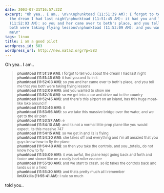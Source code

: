 ```yaml
---
date: 2003-07-31T16:57:32Z
excerpt: "Oh yea.. I am.. \n\n\nphunktoad (11:51:39 AM): I forgot to tell you about
  the dream I had last night\nphunktoad (11:51:45 AM): it had you and liz in it\nphunktoad
  (11:52:03 AM): so you and her came over to beth's place, and you tell me that you
  both were taking flying lessons\nphunktoad (11:52:09 AM): and you wanted to show
  me\n"
tags: linux
title: i am a good pilot
wordpress_id: 583
wordpress_url: http://new.nata2.org/?p=583
---
```


Oh yea.. I am.. 
<blockquote>
<small>
<b>phunktoad (11:51:39 AM)</b>: I forgot to tell you about the dream I had last night<br/>
<b>phunktoad (11:51:45 AM)</b>: it had you and liz in it<br/>
<b>phunktoad (11:52:03 AM)</b>: so you and her came over to beth's place, and you tell me that you both were taking flying lessons<br/>
<b>phunktoad (11:52:09 AM)</b>: and you wanted to show me<br/>
<b>phunktoad (11:52:16 AM)</b>: so we get into a car and drive out to the country<br/>
<b>phunktoad (11:52:45 AM)</b>: and there's this airport on an island, has this huge moat-like lake around if<br/>
<b>phunktoad (11:52:46 AM)</b>: it<br/>
<b>phunktoad (11:53:56 AM)</b>: so we take this massive bridge over the water, and we get to the air plan<br/>
<b>phunktoad (11:53:57 AM)</b>: e<br/>
<b>phunktoad (11:54:10 AM)</b>: and its not a normal little prop plane like you would expect, its this massive 747<br/>
<b>phunktoad (11:54:15 AM)</b>: so we get in and liz is flying<br/>
<b>phunktoad (11:54:30 AM)</b>: she takes off and everything and i'm all amazed that you guys know how to fly the plane<br/>
<b>phunktoad (11:54:43 AM)</b>: so then you take the controls, and you _totally_ do not know how to fly<br/>
<b>phunktoad (11:55:09 AM)</b>: it was awful, the plane kept going back and forth and faster and slower like on a really bad roller coaster<br/>
<b>phunktoad (11:55:20 AM)</b>: and we start to crash, so liz takes the controls back and lands us in a field<br/>
<b>phunktoad (11:55:30 AM)</b>: and thats pretty much all I remember<br/>
<b>linUXkilla (11:55:41 AM)</b>: I rule so much<br/>
</small>
</blockquote>
told you.. 
